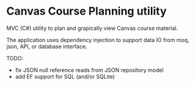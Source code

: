 # Canvas Course Planning utility

MVC (C#) utility to plan and grapically view Canvas course material.

The application uses dependency injection to support data IO from moq, json, API, or database interface. 

TODO:
 - fix JSON null reference reads from JSON repository model
 - add EF support for SQL (and/or SQLite)
